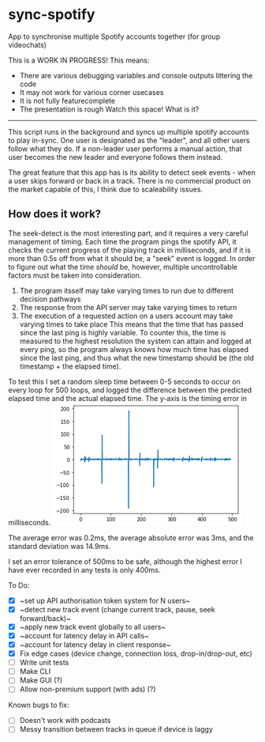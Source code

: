 # sync-spotify
App to synchronise multiple Spotify accounts together (for group videochats)

This is a WORK IN PROGRESS!
This means:
 - There are various debugging variables and console outputs littering the code
 - It may not work for various corner usecases
 - It is not fully featurecomplete
 - The presentation is rough
Watch this space!
What is it?
---
This script runs in the background and syncs up multiple spotify accounts to play in-sync. One user is designated as the "leader", and all other users follow what they do. If a non-leader user performs a manual action, that user becomes the new leader and everyone follows them instead.

The great feature that this app has is its ability to detect seek events - when a user skips forward or back in a track. There is no commercial product on the market capable of this, I think due to scaleability issues.

How does it work?
---
The seek-detect is the most interesting part, and it requires a very careful management of timing. Each time the program pings the spotify API, it checks the current progress of the playing track in milliseconds, and if it is more than 0.5s off from what it should be, a "seek" event is logged. In order to figure out what the time *should* be, however, multiple uncontrollable factors must be taken into consideration.
 1. The program itsself may take varying times to run due to different decision pathways
 2. The response from the API server may take varying times to return
 3. The execution of a requested action on a users account may take varying times to take place
This means that the time that has passed since the last ping is highly variable. To counter this, the time is measured to the highest resolution the system can attain and logged at every ping, so the program always knows how much time has elapsed since the last ping, and thus what the new timestamp should be (the old timestamp + the elapsed time).

To test this I set a random sleep time between 0-5 seconds to occur on every loop for 500 loops, and logged the difference between the predicted elapsed time and the actual elapsed time. The y-axis is the timing error in milliseconds.
![Timing Error](timing_error.png)

The average error was 0.2ms, the average absolute error was 3ms, and the standard deviation was 14.9ms.

I set an error tolerance of 500ms to be safe, although the highest error I have ever recorded in any tests is only 400ms.

To Do:
 - [x] ~set up API authorisation token system for N users~
 - [x] ~detect new track event (change current track, pause, seek forward/back)~
 - [x] ~apply new track event globally to all users~
 - [x] ~account for latency delay in API calls~
 - [x] ~account for latency delay in client response~
 - [x] Fix edge cases (device change, connection loss, drop-in/drop-out, etc)
 - [ ] Write unit tests
 - [ ] Make CLI
 - [ ] Make GUI (?)
 - [ ] Allow non-premium support (with ads) (?)

Known bugs to fix:
 - [ ] Doesn't work with podcasts
 - [ ] Messy transition between tracks in queue if device is laggy
